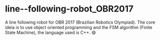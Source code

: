 # line--following-robot_OBR2017
A line following robot for OBR 2017 (Brazilian Robotics Olympiad). The core ideia is to use object oriented programming and the FSM algorithm (Finite State Machine), the language used is C++. :smile:
